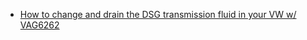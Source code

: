 - [How to change and drain the DSG transmission fluid in your VW w/ VAG6262](https://youtu.be/tBYQnjur_wg)
